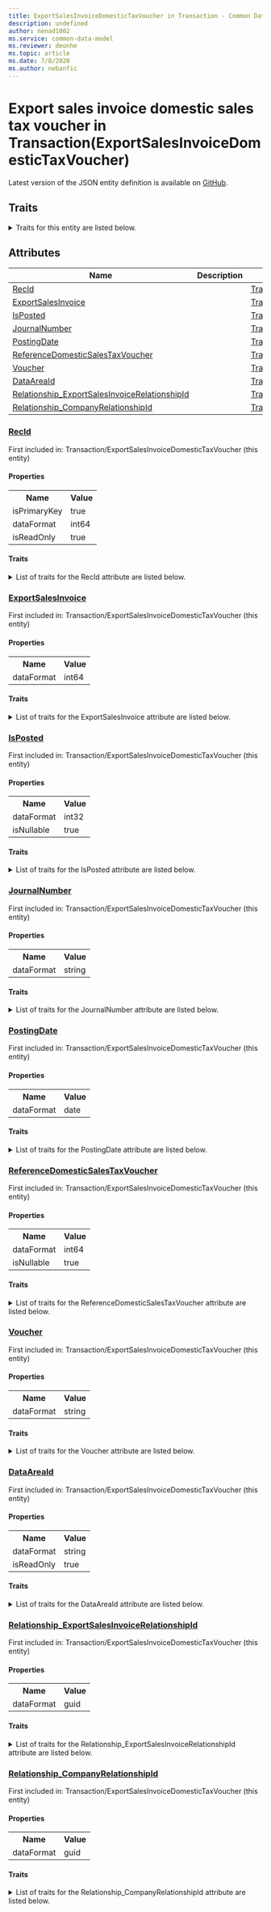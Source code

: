 ```yaml
---
title: ExportSalesInvoiceDomesticTaxVoucher in Transaction - Common Data Model | Microsoft Docs
description: undefined
author: nenad1002
ms.service: common-data-model
ms.reviewer: deonhe
ms.topic: article
ms.date: 7/8/2020
ms.author: nebanfic
---
```


# Export sales invoice domestic sales tax voucher in Transaction(ExportSalesInvoiceDomesticTaxVoucher)

  
 Latest version of the JSON entity definition is available on <a href="https://github.com/Microsoft/CDM/tree/master/schemaDocuments/core/operationsCommon/Tables/Finance/Tax/Transaction/ExportSalesInvoiceDomesticTaxVoucher.cdm.json" target="_blank">GitHub</a>.  

## Traits

<details>
<summary>Traits for this entity are listed below.  
</summary>

**is.identifiedBy**  
  names a specifc identity attribute to use with an entity  <table><tr><th>Parameter</th><th>Value</th><th>Data type</th><th>Explanation</th></tr><tr><td>attribute</td><td>[ExportSalesInvoiceDomesticTaxVoucher/(resolvedAttributes)/RecId](#RecId)</td><td>attribute</td><td></td></tr></table>

**is.CDM.entityVersion**  
  <table><tr><th>Parameter</th><th>Value</th><th>Data type</th><th>Explanation</th></tr><tr><td>versionNumber</td><td>"1.0"</td><td>string</td><td>semantic version number of the entity</td></tr></table>

**is.application.releaseVersion**  
  <table><tr><th>Parameter</th><th>Value</th><th>Data type</th><th>Explanation</th></tr><tr><td>releaseVersion</td><td>"10.0.13.0"</td><td>string</td><td>semantic version number of the application introducing this entity</td></tr></table>

**is.localized.displayedAs**  
  Holds the list of language specific display text for an object.  <table><tr><th>Parameter</th><th>Value</th><th>Data type</th><th>Explanation</th></tr><tr><td>localizedDisplayText</td><td><table><tr><th>languageTag</th><th>displayText</th></tr><tr><td>en</td><td>Export sales invoice domestic sales tax voucher</td></tr></table></td><td>entity</td><td>a reference to the constant entity holding the list of localized text</td></tr></table>

</details>

## Attributes

|Name|Description|First Included in Instance|
|---|---|---|
|[RecId](#RecId)||<a href="ExportSalesInvoiceDomesticTaxVoucher.md" target="_blank">Transaction/ExportSalesInvoiceDomesticTaxVoucher</a>|
|[ExportSalesInvoice](#ExportSalesInvoice)||<a href="ExportSalesInvoiceDomesticTaxVoucher.md" target="_blank">Transaction/ExportSalesInvoiceDomesticTaxVoucher</a>|
|[IsPosted](#IsPosted)||<a href="ExportSalesInvoiceDomesticTaxVoucher.md" target="_blank">Transaction/ExportSalesInvoiceDomesticTaxVoucher</a>|
|[JournalNumber](#JournalNumber)||<a href="ExportSalesInvoiceDomesticTaxVoucher.md" target="_blank">Transaction/ExportSalesInvoiceDomesticTaxVoucher</a>|
|[PostingDate](#PostingDate)||<a href="ExportSalesInvoiceDomesticTaxVoucher.md" target="_blank">Transaction/ExportSalesInvoiceDomesticTaxVoucher</a>|
|[ReferenceDomesticSalesTaxVoucher](#ReferenceDomesticSalesTaxVoucher)||<a href="ExportSalesInvoiceDomesticTaxVoucher.md" target="_blank">Transaction/ExportSalesInvoiceDomesticTaxVoucher</a>|
|[Voucher](#Voucher)||<a href="ExportSalesInvoiceDomesticTaxVoucher.md" target="_blank">Transaction/ExportSalesInvoiceDomesticTaxVoucher</a>|
|[DataAreaId](#DataAreaId)||<a href="ExportSalesInvoiceDomesticTaxVoucher.md" target="_blank">Transaction/ExportSalesInvoiceDomesticTaxVoucher</a>|
|[Relationship_ExportSalesInvoiceRelationshipId](#Relationship_ExportSalesInvoiceRelationshipId)||<a href="ExportSalesInvoiceDomesticTaxVoucher.md" target="_blank">Transaction/ExportSalesInvoiceDomesticTaxVoucher</a>|
|[Relationship_CompanyRelationshipId](#Relationship_CompanyRelationshipId)||<a href="ExportSalesInvoiceDomesticTaxVoucher.md" target="_blank">Transaction/ExportSalesInvoiceDomesticTaxVoucher</a>|

### <a href=#RecId name="RecId">RecId</a>

First included in: Transaction/ExportSalesInvoiceDomesticTaxVoucher (this entity)  

#### Properties

<table><tr><th>Name</th><th>Value</th></tr><tr><td>isPrimaryKey</td><td>true</td></tr><tr><td>dataFormat</td><td>int64</td></tr><tr><td>isReadOnly</td><td>true</td></tr></table>

#### Traits

<details>
<summary>List of traits for the RecId attribute are listed below.</summary>

**is.dataFormat.integer**  
**is.dataFormat.big**  
**is.identifiedBy**  
names a specifc identity attribute to use with an entity  <table><tr><th>Parameter</th><th>Value</th><th>Data type</th><th>Explanation</th></tr><tr><td>attribute</td><td>[ExportSalesInvoiceDomesticTaxVoucher/(resolvedAttributes)/RecId](#RecId)</td><td>attribute</td><td></td></tr></table>

**is.readOnly**  
**is.dataFormat.integer**  
**is.dataFormat.big**  
</details>

### <a href=#ExportSalesInvoice name="ExportSalesInvoice">ExportSalesInvoice</a>

First included in: Transaction/ExportSalesInvoiceDomesticTaxVoucher (this entity)  

#### Properties

<table><tr><th>Name</th><th>Value</th></tr><tr><td>dataFormat</td><td>int64</td></tr></table>

#### Traits

<details>
<summary>List of traits for the ExportSalesInvoice attribute are listed below.</summary>

**is.dataFormat.integer**  
**is.dataFormat.big**  
**is.dataFormat.integer**  
**is.dataFormat.big**  
</details>

### <a href=#IsPosted name="IsPosted">IsPosted</a>

First included in: Transaction/ExportSalesInvoiceDomesticTaxVoucher (this entity)  

#### Properties

<table><tr><th>Name</th><th>Value</th></tr><tr><td>dataFormat</td><td>int32</td></tr><tr><td>isNullable</td><td>true</td></tr></table>

#### Traits

<details>
<summary>List of traits for the IsPosted attribute are listed below.</summary>

**is.dataFormat.integer**  
**is.nullable**  
The attribute value may be set to NULL.  

**is.dataFormat.integer**  
</details>

### <a href=#JournalNumber name="JournalNumber">JournalNumber</a>

First included in: Transaction/ExportSalesInvoiceDomesticTaxVoucher (this entity)  

#### Properties

<table><tr><th>Name</th><th>Value</th></tr><tr><td>dataFormat</td><td>string</td></tr></table>

#### Traits

<details>
<summary>List of traits for the JournalNumber attribute are listed below.</summary>

**is.dataFormat.character**  
**is.dataFormat.big**  
**is.dataFormat.array**  
**is.dataFormat.character**  
**is.dataFormat.array**  
</details>

### <a href=#PostingDate name="PostingDate">PostingDate</a>

First included in: Transaction/ExportSalesInvoiceDomesticTaxVoucher (this entity)  

#### Properties

<table><tr><th>Name</th><th>Value</th></tr><tr><td>dataFormat</td><td>date</td></tr></table>

#### Traits

<details>
<summary>List of traits for the PostingDate attribute are listed below.</summary>

**is.dataFormat.date**  
**means.measurement.date**  
**is.dataFormat.date**  
</details>

### <a href=#ReferenceDomesticSalesTaxVoucher name="ReferenceDomesticSalesTaxVoucher">ReferenceDomesticSalesTaxVoucher</a>

First included in: Transaction/ExportSalesInvoiceDomesticTaxVoucher (this entity)  

#### Properties

<table><tr><th>Name</th><th>Value</th></tr><tr><td>dataFormat</td><td>int64</td></tr><tr><td>isNullable</td><td>true</td></tr></table>

#### Traits

<details>
<summary>List of traits for the ReferenceDomesticSalesTaxVoucher attribute are listed below.</summary>

**is.dataFormat.integer**  
**is.dataFormat.big**  
**is.nullable**  
The attribute value may be set to NULL.  

**is.dataFormat.integer**  
**is.dataFormat.big**  
</details>

### <a href=#Voucher name="Voucher">Voucher</a>

First included in: Transaction/ExportSalesInvoiceDomesticTaxVoucher (this entity)  

#### Properties

<table><tr><th>Name</th><th>Value</th></tr><tr><td>dataFormat</td><td>string</td></tr></table>

#### Traits

<details>
<summary>List of traits for the Voucher attribute are listed below.</summary>

**is.dataFormat.character**  
**is.dataFormat.big**  
**is.dataFormat.array**  
**is.dataFormat.character**  
**is.dataFormat.array**  
</details>

### <a href=#DataAreaId name="DataAreaId">DataAreaId</a>

First included in: Transaction/ExportSalesInvoiceDomesticTaxVoucher (this entity)  

#### Properties

<table><tr><th>Name</th><th>Value</th></tr><tr><td>dataFormat</td><td>string</td></tr><tr><td>isReadOnly</td><td>true</td></tr></table>

#### Traits

<details>
<summary>List of traits for the DataAreaId attribute are listed below.</summary>

**is.dataFormat.character**  
**is.dataFormat.big**  
**is.dataFormat.array**  
**is.readOnly**  
**is.dataFormat.character**  
**is.dataFormat.array**  
</details>

### <a href=#Relationship_ExportSalesInvoiceRelationshipId name="Relationship_ExportSalesInvoiceRelationshipId">Relationship_ExportSalesInvoiceRelationshipId</a>

First included in: Transaction/ExportSalesInvoiceDomesticTaxVoucher (this entity)  

#### Properties

<table><tr><th>Name</th><th>Value</th></tr><tr><td>dataFormat</td><td>guid</td></tr></table>

#### Traits

<details>
<summary>List of traits for the Relationship_ExportSalesInvoiceRelationshipId attribute are listed below.</summary>

**is.dataFormat.character**  
**is.dataFormat.big**  
**is.dataFormat.array**  
**is.dataFormat.guid**  
**means.identity.entityId**  
**is.linkedEntity.identifier**  
Marks the attribute(s) that hold foreign key references to a linked (used as an attribute) entity. This attribute is added to the resolved entity to enumerate the referenced entities.  <table><tr><th>Parameter</th><th>Value</th><th>Data type</th><th>Explanation</th></tr><tr><td>entityReferences</td><td><table><tr><th>entityReference</th><th>attributeReference</th></tr><tr><td><a href="../../APARShared/Transaction/ExportSalesInvoice.md" target="_blank">/core/operationsCommon/Tables/Finance/APARShared/Transaction/ExportSalesInvoice.cdm.json/ExportSalesInvoice</a></td><td><a href="../../APARShared/Transaction/ExportSalesInvoice.md#RecId" target="_blank">RecId</a></td></tr></table></td><td>entity</td><td>a reference to the constant entity holding the list of entity references</td></tr></table>

**is.dataFormat.guid**  
**is.dataFormat.character**  
**is.dataFormat.array**  
</details>

### <a href=#Relationship_CompanyRelationshipId name="Relationship_CompanyRelationshipId">Relationship_CompanyRelationshipId</a>

First included in: Transaction/ExportSalesInvoiceDomesticTaxVoucher (this entity)  

#### Properties

<table><tr><th>Name</th><th>Value</th></tr><tr><td>dataFormat</td><td>guid</td></tr></table>

#### Traits

<details>
<summary>List of traits for the Relationship_CompanyRelationshipId attribute are listed below.</summary>

**is.dataFormat.character**  
**is.dataFormat.big**  
**is.dataFormat.array**  
**is.dataFormat.guid**  
**means.identity.entityId**  
**is.linkedEntity.identifier**  
Marks the attribute(s) that hold foreign key references to a linked (used as an attribute) entity. This attribute is added to the resolved entity to enumerate the referenced entities.  <table><tr><th>Parameter</th><th>Value</th><th>Data type</th><th>Explanation</th></tr><tr><td>entityReferences</td><td><table><tr><th>entityReference</th><th>attributeReference</th></tr><tr><td><a href="../../Ledger/Main/CompanyInfo.md" target="_blank">/core/operationsCommon/Tables/Finance/Ledger/Main/CompanyInfo.cdm.json/CompanyInfo</a></td><td><a href="../../Ledger/Main/CompanyInfo.md#RecId" target="_blank">RecId</a></td></tr></table></td><td>entity</td><td>a reference to the constant entity holding the list of entity references</td></tr></table>

**is.dataFormat.guid**  
**is.dataFormat.character**  
**is.dataFormat.array**  
</details>
